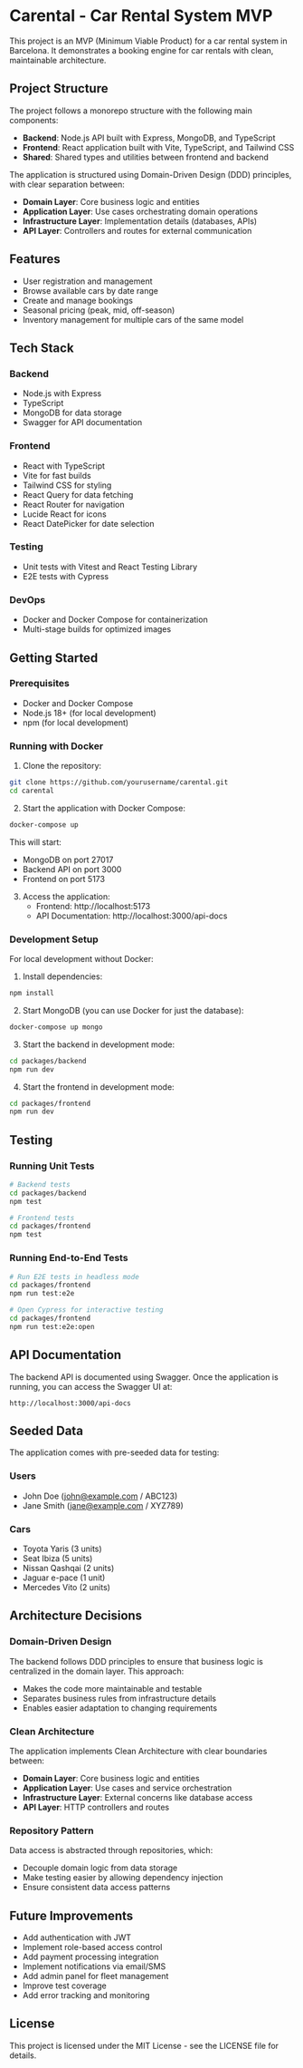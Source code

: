 # Carental - Car Rental System MVP

This project is an MVP (Minimum Viable Product) for a car rental system in Barcelona. It demonstrates a booking engine for car rentals with clean, maintainable architecture.

## Project Structure

The project follows a monorepo structure with the following main components:

- **Backend**: Node.js API built with Express, MongoDB, and TypeScript
- **Frontend**: React application built with Vite, TypeScript, and Tailwind CSS
- **Shared**: Shared types and utilities between frontend and backend

The application is structured using Domain-Driven Design (DDD) principles, with clear separation between:

- **Domain Layer**: Core business logic and entities
- **Application Layer**: Use cases orchestrating domain operations
- **Infrastructure Layer**: Implementation details (databases, APIs)
- **API Layer**: Controllers and routes for external communication

## Features

- User registration and management
- Browse available cars by date range
- Create and manage bookings
- Seasonal pricing (peak, mid, off-season)
- Inventory management for multiple cars of the same model

## Tech Stack

### Backend

- Node.js with Express
- TypeScript
- MongoDB for data storage
- Swagger for API documentation

### Frontend

- React with TypeScript
- Vite for fast builds
- Tailwind CSS for styling
- React Query for data fetching
- React Router for navigation
- Lucide React for icons
- React DatePicker for date selection

### Testing

- Unit tests with Vitest and React Testing Library
- E2E tests with Cypress

### DevOps

- Docker and Docker Compose for containerization
- Multi-stage builds for optimized images

## Getting Started

### Prerequisites

- Docker and Docker Compose
- Node.js 18+ (for local development)
- npm (for local development)

### Running with Docker

1. Clone the repository:

```bash
git clone https://github.com/yourusername/carental.git
cd carental
```

2. Start the application with Docker Compose:

```bash
docker-compose up
```

This will start:

- MongoDB on port 27017
- Backend API on port 3000
- Frontend on port 5173

3. Access the application:
   - Frontend: http://localhost:5173
   - API Documentation: http://localhost:3000/api-docs

### Development Setup

For local development without Docker:

1. Install dependencies:

```bash
npm install
```

2. Start MongoDB (you can use Docker for just the database):

```bash
docker-compose up mongo
```

3. Start the backend in development mode:

```bash
cd packages/backend
npm run dev
```

4. Start the frontend in development mode:

```bash
cd packages/frontend
npm run dev
```

## Testing

### Running Unit Tests

```bash
# Backend tests
cd packages/backend
npm test

# Frontend tests
cd packages/frontend
npm test
```

### Running End-to-End Tests

```bash
# Run E2E tests in headless mode
cd packages/frontend
npm run test:e2e

# Open Cypress for interactive testing
cd packages/frontend
npm run test:e2e:open
```

## API Documentation

The backend API is documented using Swagger. Once the application is running, you can access the Swagger UI at:

```
http://localhost:3000/api-docs
```

## Seeded Data

The application comes with pre-seeded data for testing:

### Users

- John Doe (john@example.com / ABC123)
- Jane Smith (jane@example.com / XYZ789)

### Cars

- Toyota Yaris (3 units)
- Seat Ibiza (5 units)
- Nissan Qashqai (2 units)
- Jaguar e-pace (1 unit)
- Mercedes Vito (2 units)

## Architecture Decisions

### Domain-Driven Design

The backend follows DDD principles to ensure that business logic is centralized in the domain layer. This approach:

- Makes the code more maintainable and testable
- Separates business rules from infrastructure details
- Enables easier adaptation to changing requirements

### Clean Architecture

The application implements Clean Architecture with clear boundaries between:

- **Domain Layer**: Core business logic and entities
- **Application Layer**: Use cases and service orchestration
- **Infrastructure Layer**: External concerns like database access
- **API Layer**: HTTP controllers and routes

### Repository Pattern

Data access is abstracted through repositories, which:

- Decouple domain logic from data storage
- Make testing easier by allowing dependency injection
- Ensure consistent data access patterns

## Future Improvements

- Add authentication with JWT
- Implement role-based access control
- Add payment processing integration
- Implement notifications via email/SMS
- Add admin panel for fleet management
- Improve test coverage
- Add error tracking and monitoring

## License

This project is licensed under the MIT License - see the LICENSE file for details.
